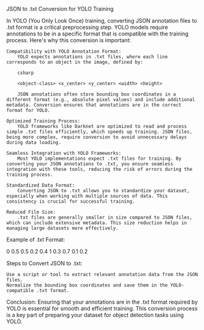 JSON to .txt Conversion for YOLO Training

In YOLO (You Only Look Once) training, converting JSON annotation files to .txt format is a critical preprocessing step. YOLO models require annotations to be in a specific format that is compatible with the training process. Here's why this conversion is important:

    Compatibility with YOLO Annotation Format:
        YOLO expects annotations in .txt files, where each line corresponds to an object in the image, defined by:

        csharp

        <object-class> <x_center> <y_center> <width> <height>

        JSON annotations often store bounding box coordinates in a different format (e.g., absolute pixel values) and include additional metadata. Conversion ensures that annotations are in the correct format for YOLO.

    Optimized Training Process:
        YOLO frameworks like Darknet are optimized to read and process simple .txt files efficiently, which speeds up training. JSON files, being more complex, require conversion to avoid unnecessary delays during data loading.

    Seamless Integration with YOLO Frameworks:
        Most YOLO implementations expect .txt files for training. By converting your JSON annotations to .txt, you ensure seamless integration with these tools, reducing the risk of errors during the training process.

    Standardized Data Format:
        Converting JSON to .txt allows you to standardize your dataset, especially when working with multiple sources of data. This consistency is crucial for successful training.

    Reduced File Size:
        .txt files are generally smaller in size compared to JSON files, which can include extensive metadata. This size reduction helps in managing large datasets more effectively.

Example of .txt Format:

0 0.5 0.5 0.2 0.4
1 0.3 0.7 0.1 0.2

Steps to Convert JSON to .txt:

    Use a script or tool to extract relevant annotation data from the JSON files.
    Normalize the bounding box coordinates and save them in the YOLO-compatible .txt format.

Conclusion: Ensuring that your annotations are in the .txt format required by YOLO is essential for smooth and efficient training. This conversion process is a key part of preparing your dataset for object detection tasks using YOLO.
